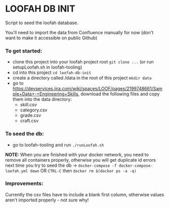 # LOOFAH DB INIT

Script to seed the loofah database.

You'll need to import the data from Confluence manually for now (don't want to make it accessible on public Github)

### To get started:

- clone this project into your loofah project root `git clone ...` (or run setupLoofah.sh in loofah-tooling)
- cd into this project `cd loofah-db-init`
- create a directory called /data in the root of this project `mkdir data`
- go to https://devservices.jira.com/wiki/spaces/LOOF/pages/2199748661/Sample+Data+-+Engineering+Skills, download the following files and copy them into the data directory:
    - skill.csv
    - category.csv
    - grade.csv
    - craft.csv
    
### To seed the db:

- go to loofah-tooling and run `./runLoofah.sh`

**NOTE:** When you are finished with your docker network, you need to remove all containers properly, otherwise you will get duplicate id errors next time
you try to seed the db -> `docker-compose -f docker-compose-loofah.yml down` OR `CTRL-C` then `docker rm $(docker ps -a -q)`
    
    
### Improvements:

Currently the csv files have to include a blank first column, otherwise values aren't imported properly - not sure why! 
